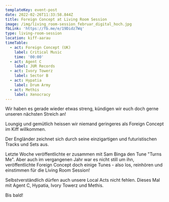 ```yaml
---
templateKey: event-post
date: 2022-02-26T11:33:58.844Z
title: Foreign Concept at Living Room Session
image: /img/living_room-session_februar_digital_hoch.jpg
fbLink: 'https://fb.me/e/19Didz7Wq'
type: living-room-session
location: kiff-aarau
timeTable:
  - act: Foreign Concept (UK)
    label: Critical Music
    time: '00:00'
  - act: Agent C
    label: JUR Records
  - act: Ivory Towerz
    label: Sector B
  - act: Hypatia
    label: Drum Army
  - act: Methis
    label: Xenocracy
---
```

Wir haben es gerade wieder etwas streng, kündigen wir euch doch gerne unseren nächsten Streich an!

Loungig und gemütlich heissen wir niemand geringeres als Foreign Concept im Kiff willkommen. 

Der Engländer zeichnet sich durch seine einzigartigen und futuristischen Tracks und Sets aus. 

Letzte Woche veröffentlichte er zusammen mit Sam Binga den Tune "Turns Me". Aber auch im vergangenen Jahr war es nicht still um ihn, veröffentlichte Foreign Concept doch einige Tunes - also los, reinhören und einstimmen für die Living Room Session!

Selbstverständlich dürfen auch unsere Local Acts nicht fehlen. Dieses Mal mit Agent C, Hypatia, Ivory Towerz und Methis.

Bis bald!
